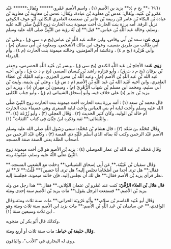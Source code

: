 ٦٩٦١ -** بخ م ٤:** يزيد بن الأصم (١) ، واسم الأصم عَمْرو،****** ويُقال:****** عَبْد عَمْرو بْن عُبَيد، ويُقال: عدس بْن معاوية بْن عبادة، ويُقال: عدس بْن معاوية بْن معاوية بْن عبادة بْن البكاء بْن عامر ابْن ربيعة بْن عامر بْن صعصعة العامري البكائي، أَبُو عوف الكوفي نزيل الرقة. أمه برزة بنت الحارث أخت ميمونة بنت الحارث زوج النَّبِيُّ صلى الله عليه وسلم، وخالة عَبد اللَّهِ بْن عباس.** قيل:** إن لَهُ رؤية من النَّبِيُّ صلى الله عليه وسلم.

**ورى عَن:** سعد بْن أَبي وقاص، وابن خالته عَبد اللَّهِ بْن عباس(بخ م د سي ق) ، وعلي بْن أَبي طالب من طريق ضعيف، وعوف ابن مالك الأشجعي، ومعاوية بْن أَبي سفيان (م) ، وأبي هُرَيْرة (بخ م ٤) ، وعائشة أم المؤمنين، وخالته ميمونة بنت الحارث (م ٤) ، وأم الدرداء.

**رَوَى عَنه:** الأجلح بْن عَبد اللَّهِ الكندي (بخ سي ق) ، وبسر بْن عُبَيد اللَّهِ الحضرمي، وجعفر بْن برقان (بخ م د ت ق) ، وأبو فزارة راشد بْن كيسان العبسي (بخ م د ت ق) ، وابن أخيه عَبد الله بْن عَبد اللَّهِ بْن الأصم (م) ، وعبد اللَّه بْن محرز الجزري، وعَبد المَلِك بْن عطاء العامري، وابن أخيه عُبَيد الله بْن عَبد اللَّهِ بْن الأصم (م د س ق) ، وعلي بْن بذيمة، وليث بْن أَبي سليم، ومحمد ابن مسلم بْن شهاب الزُّهْرِيّ (م) ، وميمون بْن مهران (د) ، ويزيد ابن يزيد بْن جابر (د) على خلاف فيه، وأبو إسحاق الشيباني (م ق) ، وأبو جناب الكلبي.

قال محمد بْن سعد (١) : أمه برزة بنت الحارث أخت ميمونة بنت الحارث زوج النَّبِيّ صَلَّى الله عليه وسلم وأخت لبابة أم بني العباس وأخت لبابة الصغرى وهي عصماء بنت الحارث أم خالد بْن الوليد، وكان كثير الحديث (٢) . وَقَال العجلي (٣) ، وأبو زُرْعَة (٤) ،** والنَّسَائي:** ثقة.وذكره ابنُ حِبَّان فِي كتاب "الثقات" (١) .

وَقَال مُحَمَّد بن سَعْد (٢) : قال هشام بْن مُحَمَّد: سمى رَسُول اللَّهِ صلى الله عليه وسلم الأصم عَبْد الرحمن وكتب لَهُ بمائه الذي أسلم عَلَيْهِ ذي القصة (٣) ، وكان عَبْد الرحمن من أصحاب الظلة يعني الصفة صفة المسجد.

وَقَال مُحَمَّد بْن عَبد الله بْن عمار الموصلي (٤) : يزيد بْن الأصم هو ابْن أخت ميمونة زوج النَّبِيّ صَلَّى اللَّهُ عليه وسلم، مَيْمُونَةَ ربته.

وَقَال سفيان بْن عُيَيْنَة،** عَن أَبِي إسحاق الشيباني:** دخلت مع الشعبي المسجد،** فقال:** هل ترى أحدا من أَصْحَابنا نجلس إليه؟ هل ترى أَبَا حصين؟** قُلْتُ:** لا.** ثم نظر فرأى يزيد بْن الأصم فقال:** هل لك أن نجلس إليه، فإن خالته ميمونة. فجلسنا إليه.

**قال هلال بْن العلاء الرَّقِّيّ:** كنت عند عَمْرو بْن عثمان الكِلابي،** فقال:** هذا رجل من ولد يزيد بْن الأصم.** فسمعت الرجل يقول:** مات يزيد بْن الأصم سنة إحدى ومئة.

وَقَال أبو عُبَيد القاسم بْن سلام،** وأَبُو عَرُوبَة الحراني:** مات سنة ثلاث ومئة.وَقَال الواقدي،** عن سايمان بْن عَبد اللَّهِ بْن الأصم:** مات يزيد ابن الأصم سنة ثلاث ومئة وهو ابن ثلاث وسبعين سنة (١) .

وكذلك قال أَبُو بكر بْن منجويه.

**وَقَال خليفة بْن خياط:** مات سنة ثلاث أو أربع ومئة.

روى له البخاري في "الأدب"، والباقون.